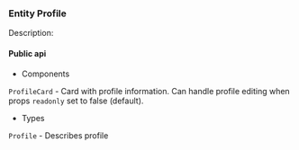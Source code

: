 ### Entity Profile

Description:       

#### Public api

- Components

`ProfileCard` - Card with profile information. Can handle profile editing when props `readonly` set to false (default).

- Types

`Profile` - Describes profile

